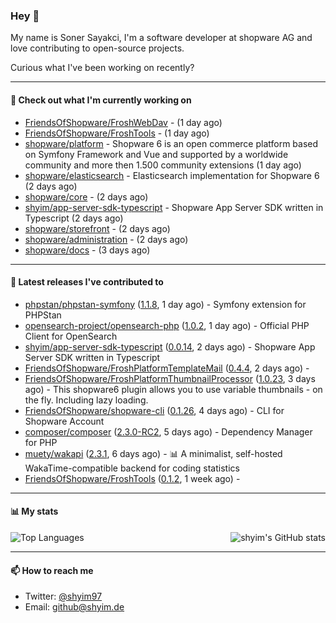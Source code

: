 ### Hey 👋

My name is Soner Sayakci, I'm a software developer at shopware AG and love contributing to open-source projects.

Curious what I've been working on recently?

---

#### 👷 Check out what I'm currently working on

- [FriendsOfShopware/FroshWebDav](https://github.com/FriendsOfShopware/FroshWebDav) -  (1 day ago)
- [FriendsOfShopware/FroshTools](https://github.com/FriendsOfShopware/FroshTools) -  (1 day ago)
- [shopware/platform](https://github.com/shopware/platform) - Shopware 6 is an open commerce platform based on Symfony Framework and Vue and supported by a worldwide community and more then 1.500 community extensions (1 day ago)
- [shopware/elasticsearch](https://github.com/shopware/elasticsearch) - Elasticsearch implementation for Shopware 6 (2 days ago)
- [shopware/core](https://github.com/shopware/core) -  (2 days ago)
- [shyim/app-server-sdk-typescript](https://github.com/shyim/app-server-sdk-typescript) - Shopware App Server SDK written in Typescript (2 days ago)
- [shopware/storefront](https://github.com/shopware/storefront) -  (2 days ago)
- [shopware/administration](https://github.com/shopware/administration) -  (2 days ago)
- [shopware/docs](https://github.com/shopware/docs) -  (3 days ago)

---

#### 🔭 Latest releases I've contributed to

- [phpstan/phpstan-symfony](https://github.com/phpstan/phpstan-symfony) ([1.1.8](https://github.com/phpstan/phpstan-symfony/releases/tag/1.1.8), 1 day ago) - Symfony extension for PHPStan
- [opensearch-project/opensearch-php](https://github.com/opensearch-project/opensearch-php) ([1.0.2](https://github.com/opensearch-project/opensearch-php/releases/tag/1.0.2), 1 day ago) - Official PHP Client for OpenSearch
- [shyim/app-server-sdk-typescript](https://github.com/shyim/app-server-sdk-typescript) ([0.0.14](https://github.com/shyim/app-server-sdk-typescript/releases/tag/0.0.14), 2 days ago) - Shopware App Server SDK written in Typescript
- [FriendsOfShopware/FroshPlatformTemplateMail](https://github.com/FriendsOfShopware/FroshPlatformTemplateMail) ([0.4.4](https://github.com/FriendsOfShopware/FroshPlatformTemplateMail/releases/tag/0.4.4), 2 days ago) - 
- [FriendsOfShopware/FroshPlatformThumbnailProcessor](https://github.com/FriendsOfShopware/FroshPlatformThumbnailProcessor) ([1.0.23](https://github.com/FriendsOfShopware/FroshPlatformThumbnailProcessor/releases/tag/1.0.23), 3 days ago) - This shopware6 plugin allows you to use variable thumbnails - on the fly. Including lazy loading.
- [FriendsOfShopware/shopware-cli](https://github.com/FriendsOfShopware/shopware-cli) ([0.1.26](https://github.com/FriendsOfShopware/shopware-cli/releases/tag/0.1.26), 4 days ago) - CLI for Shopware Account
- [composer/composer](https://github.com/composer/composer) ([2.3.0-RC2](https://github.com/composer/composer/releases/tag/2.3.0-RC2), 5 days ago) - Dependency Manager for PHP
- [muety/wakapi](https://github.com/muety/wakapi) ([2.3.1](https://github.com/muety/wakapi/releases/tag/2.3.1), 6 days ago) - 📊 A minimalist, self-hosted WakaTime-compatible backend for coding statistics
- [FriendsOfShopware/FroshTools](https://github.com/FriendsOfShopware/FroshTools) ([0.1.2](https://github.com/FriendsOfShopware/FroshTools/releases/tag/0.1.2), 1 week ago) - 

---

#### 📊 My stats

<img align="right" alt="shyim's GitHub stats" src="https://github-readme-stats.vercel.app/api?username=shyim&count_private=1&show_icons=true&" />

![Top Languages](https://github-readme-stats.vercel.app/api/top-langs/?username=shyim)

---

#### 📫 How to reach me

- Twitter: [@shyim97](https://twitter.com/shyim97)
- Email: [github@shyim.de](mailto://github@shyim.de)
